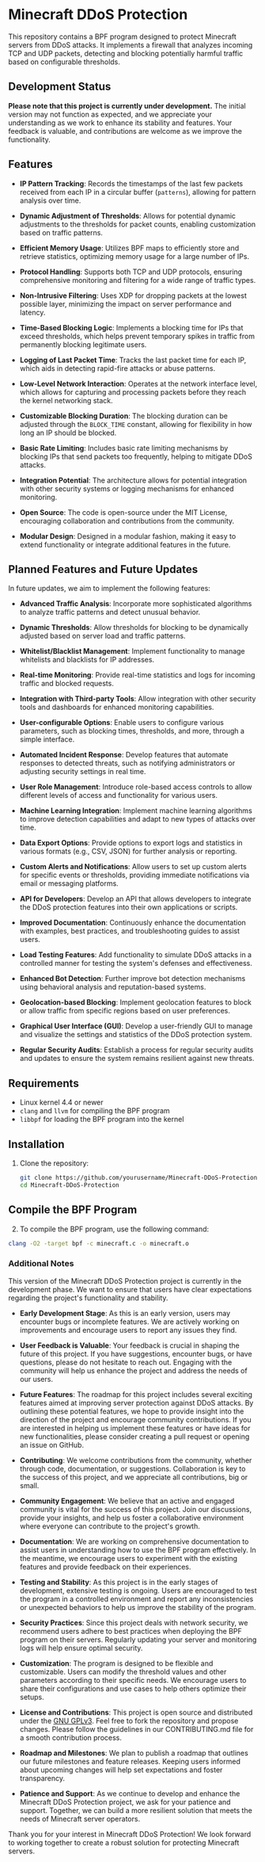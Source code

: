 # Minecraft DDoS Protection

This repository contains a BPF program designed to protect Minecraft servers from DDoS attacks. It implements a firewall that analyzes incoming TCP and UDP packets, detecting and blocking potentially harmful traffic based on configurable thresholds.

## Development Status

**Please note that this project is currently under development.** The initial version may not function as expected, and we appreciate your understanding as we work to enhance its stability and features. Your feedback is valuable, and contributions are welcome as we improve the functionality.

## Features

- **IP Pattern Tracking**: Records the timestamps of the last few packets received from each IP in a circular buffer (`patterns`), allowing for pattern analysis over time.

- **Dynamic Adjustment of Thresholds**: Allows for potential dynamic adjustments to the thresholds for packet counts, enabling customization based on traffic patterns.

- **Efficient Memory Usage**: Utilizes BPF maps to efficiently store and retrieve statistics, optimizing memory usage for a large number of IPs.

- **Protocol Handling**: Supports both TCP and UDP protocols, ensuring comprehensive monitoring and filtering for a wide range of traffic types.

- **Non-Intrusive Filtering**: Uses XDP for dropping packets at the lowest possible layer, minimizing the impact on server performance and latency.

- **Time-Based Blocking Logic**: Implements a blocking time for IPs that exceed thresholds, which helps prevent temporary spikes in traffic from permanently blocking legitimate users.

- **Logging of Last Packet Time**: Tracks the last packet time for each IP, which aids in detecting rapid-fire attacks or abuse patterns.

- **Low-Level Network Interaction**: Operates at the network interface level, which allows for capturing and processing packets before they reach the kernel networking stack.

- **Customizable Blocking Duration**: The blocking duration can be adjusted through the `BLOCK_TIME` constant, allowing for flexibility in how long an IP should be blocked.

- **Basic Rate Limiting**: Includes basic rate limiting mechanisms by blocking IPs that send packets too frequently, helping to mitigate DDoS attacks.

- **Integration Potential**: The architecture allows for potential integration with other security systems or logging mechanisms for enhanced monitoring.

- **Open Source**: The code is open-source under the MIT License, encouraging collaboration and contributions from the community.

- **Modular Design**: Designed in a modular fashion, making it easy to extend functionality or integrate additional features in the future.


## Planned Features and Future Updates

In future updates, we aim to implement the following features:

- **Advanced Traffic Analysis**: Incorporate more sophisticated algorithms to analyze traffic patterns and detect unusual behavior.

- **Dynamic Thresholds**: Allow thresholds for blocking to be dynamically adjusted based on server load and traffic patterns.

- **Whitelist/Blacklist Management**: Implement functionality to manage whitelists and blacklists for IP addresses.

- **Real-time Monitoring**: Provide real-time statistics and logs for incoming traffic and blocked requests.

- **Integration with Third-party Tools**: Allow integration with other security tools and dashboards for enhanced monitoring capabilities.

- **User-configurable Options**: Enable users to configure various parameters, such as blocking times, thresholds, and more, through a simple interface.

- **Automated Incident Response**: Develop features that automate responses to detected threats, such as notifying administrators or adjusting security settings in real time.

- **User Role Management**: Introduce role-based access controls to allow different levels of access and functionality for various users.

- **Machine Learning Integration**: Implement machine learning algorithms to improve detection capabilities and adapt to new types of attacks over time.

- **Data Export Options**: Provide options to export logs and statistics in various formats (e.g., CSV, JSON) for further analysis or reporting.

- **Custom Alerts and Notifications**: Allow users to set up custom alerts for specific events or thresholds, providing immediate notifications via email or messaging platforms.

- **API for Developers**: Develop an API that allows developers to integrate the DDoS protection features into their own applications or scripts.

- **Improved Documentation**: Continuously enhance the documentation with examples, best practices, and troubleshooting guides to assist users.

- **Load Testing Features**: Add functionality to simulate DDoS attacks in a controlled manner for testing the system's defenses and effectiveness.

- **Enhanced Bot Detection**: Further improve bot detection mechanisms using behavioral analysis and reputation-based systems.

- **Geolocation-based Blocking**: Implement geolocation features to block or allow traffic from specific regions based on user preferences.

- **Graphical User Interface (GUI)**: Develop a user-friendly GUI to manage and visualize the settings and statistics of the DDoS protection system.

- **Regular Security Audits**: Establish a process for regular security audits and updates to ensure the system remains resilient against new threats.


## Requirements

- Linux kernel 4.4 or newer
- `clang` and `llvm` for compiling the BPF program
- `libbpf` for loading the BPF program into the kernel

## Installation

1. Clone the repository:
   ```bash
   git clone https://github.com/yourusername/Minecraft-DDoS-Protection.git
   cd Minecraft-DDoS-Protection
   ```
## Compile the BPF Program

2. To compile the BPF program, use the following command:

```bash
clang -O2 -target bpf -c minecraft.c -o minecraft.o
```


### Additional Notes

This version of the Minecraft DDoS Protection project is currently in the development phase. We want to ensure that users have clear expectations regarding the project's functionality and stability. 

- **Early Development Stage**: As this is an early version, users may encounter bugs or incomplete features. We are actively working on improvements and encourage users to report any issues they find.

- **User Feedback is Valuable**: Your feedback is crucial in shaping the future of this project. If you have suggestions, encounter bugs, or have questions, please do not hesitate to reach out. Engaging with the community will help us enhance the project and address the needs of our users.

- **Future Features**: The roadmap for this project includes several exciting features aimed at improving server protection against DDoS attacks. By outlining these potential features, we hope to provide insight into the direction of the project and encourage community contributions. If you are interested in helping us implement these features or have ideas for new functionalities, please consider creating a pull request or opening an issue on GitHub.

- **Contributing**: We welcome contributions from the community, whether through code, documentation, or suggestions. Collaboration is key to the success of this project, and we appreciate all contributions, big or small.

- **Community Engagement**: We believe that an active and engaged community is vital for the success of this project. Join our discussions, provide your insights, and help us foster a collaborative environment where everyone can contribute to the project's growth.

- **Documentation**: We are working on comprehensive documentation to assist users in understanding how to use the BPF program effectively. In the meantime, we encourage users to experiment with the existing features and provide feedback on their experiences.

- **Testing and Stability**: As this project is in the early stages of development, extensive testing is ongoing. Users are encouraged to test the program in a controlled environment and report any inconsistencies or unexpected behaviors to help us improve the stability of the program.

- **Security Practices**: Since this project deals with network security, we recommend users adhere to best practices when deploying the BPF program on their servers. Regularly updating your server and monitoring logs will help ensure optimal security.

- **Customization**: The program is designed to be flexible and customizable. Users can modify the threshold values and other parameters according to their specific needs. We encourage users to share their configurations and use cases to help others optimize their setups.

- **License and Contributions**: This project is open source and distributed under the [GNU GPLv3](LICENSE). Feel free to fork the repository and propose changes. Please follow the guidelines in our CONTRIBUTING.md file for a smooth contribution process.

- **Roadmap and Milestones**: We plan to publish a roadmap that outlines our future milestones and feature releases. Keeping users informed about upcoming changes will help set expectations and foster transparency.

- **Patience and Support**: As we continue to develop and enhance the Minecraft DDoS Protection project, we ask for your patience and support. Together, we can build a more resilient solution that meets the needs of Minecraft server operators.


Thank you for your interest in Minecraft DDoS Protection! We look forward to working together to create a robust solution for protecting Minecraft servers.



  
